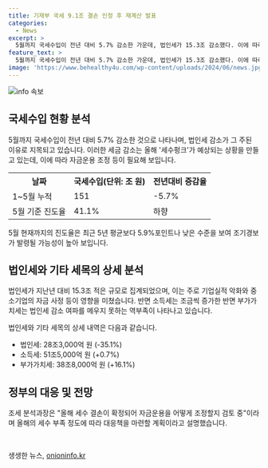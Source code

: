 ```yaml
---
title: 기재부 국세 9.1조 결손 인정 후 재계산 발표
categories:
  - News
excerpt: >
  5월까지 국세수입이 전년 대비 5.7% 감소한 가운데, 법인세가 15.3조 감소했다. 이에 따라 올해 세수펑크가 확정되었고, 조기경보 발동 조건을 충족하여 재추계가 검토 중이다. 지난달까지 국세수입이 9조 원 이상 부족하며, 법인세 감소가 큰 영향을 미쳤다. 또한, 소득세는 증가한 반면 부가가치세는 역부족이었고, 세수 진도율도 평균보다 낮아 조기경보가 발령될 가능성이 높아졌다. 정부는 자금운용 조정에 대한 검토에 돌입했다.
feature_text: >
  5월까지 국세수입이 전년 대비 5.7% 감소한 가운데, 법인세가 15.3조 감소했다. 이에 따라 올해 세수펑크가 확정되었고, 조기경보 발동 조건을 충족하여 재추계가 검토 중이다. 지난달까지 국세수입이 9조 원 이상 부족하며, 법인세 감소가 큰 영향을 미쳤다. 또한, 소득세는 증가한 반면 부가가치세는 역부족이었고, 세수 진도율도 평균보다 낮아 조기경보가 발령될 가능성이 높아졌다. 정부는 자금운용 조정에 대한 검토에 돌입했다.
image: 'https://www.behealthy4u.com/wp-content/uploads/2024/06/news.jpg'
---
```


<p><img src="https://www.behealthy4u.com/wp-content/uploads/2024/06/news.jpg" alt="info 속보" /></p>

<h2 data-ke-size="size26">국세수입 현황 분석</h2>

<p data-ke-size="size16">5월까지 국세수입이 전년 대비 5.7% 감소한 것으로 나타나며, 법인세 감소가 그 주된 이유로 지목되고 있습니다. 이러한 세금 감소는 올해 '세수펑크'가 예상되는 상황을 만들고 있는데, 이에 따라 자금운용 조정 등이 필요해 보입니다.</p>

<table>
    <tr>
        <th>날짜</th>
        <th>국세수입(단위: 조 원)</th>
        <th>전년대비 증감율</th>
    </tr>
    <tr>
        <td>1~5월 누적</td>
        <td>151</td>
        <td>-5.7%</td>
    </tr>
    <tr>
        <td>5월 기준 진도율</td>
        <td>41.1%</td>
        <td>하향</td>
    </tr>
</table>

<p data-ke-size="size16">5월 현재까지의 진도율은 최근 5년 평균보다 5.9%포인트나 낮은 수준을 보여 조기경보가 발령될 가능성이 높아 보입니다.</p>

<h2 data-ke-size="size26">법인세와 기타 세목의 상세 분석</h2>

<p data-ke-size="size16">법인세가 지난년 대비 15.3조 적은 규모로 집계되었으며, 이는 주로 기업실적 악화와 중소기업의 자금 사정 등이 영향을 미쳤습니다. 반면 소득세는 조금씩 증가한 반면 부가가치세는 법인세 감소 여파를 메우지 못하는 역부족이 나타나고 있습니다.</p>

<p data-ke-size="size16">법인세와 기타 세목의 상세 내역은 다음과 같습니다.</p>

<ul>
    <li>법인세: 28조3,000억 원 (-35.1%)</li>
    <li>소득세: 51조5,000억 원 (+0.7%)</li>
    <li>부가가치세: 38조8,000억 원 (+16.1%)</li>
</ul>

<h2 data-ke-size="size26">정부의 대응 및 전망</h2>

<p data-ke-size="size16">조세 분석과장은 "올해 세수 결손이 확정되어 자금운용을 어떻게 조정할지 검토 중"이라며 올해의 세수 부족 정도에 따라 대응책을 마련할 계획이라고 설명했습니다.</p>

<p data-ke-size="size16">&nbsp;</p>
생생한 뉴스, <a href="https://onioninfo.kr" rel="dofollow">onioninfo.kr</a>


